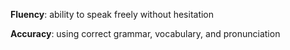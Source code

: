 **Fluency**: ability to speak freely without hesitation

**Accuracy**: using correct grammar, vocabulary, and pronunciation